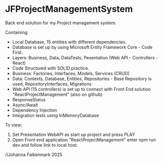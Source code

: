 # JFProjectManagementSystem
Back end solution for my Project management system.

Containing:
- Local Database, 15 entities with different dependencies.
- Database is set up by using Microsoft Entity Framework Core - Code First.
- Layers: Business, Data, DataTests, Pesentation (Web API - Controllers - React)
- Code Structured with SOLID practice.
- Business: Factories, Interfaces, Models, Services (CRUD)
- Data: Contexts, Database, Entities, Repositories - Base Repository is used, RepositoryInterfaces, Migrations
- Web API (15 controllers) is set up to connect with Front End solution "ReactProjectManagement" (also on github)
- ResponseStatus
- Async/Await
- Dependency Injection
- Integration tests using InMemoryDatabase

To view:
1. Set Presentation WebAPI as start up project and press PLAY
2. Open Front end application "ReactProjectManagement" enter npm run dev and follow link to local host.

//Johanna Falkenmark 2025
